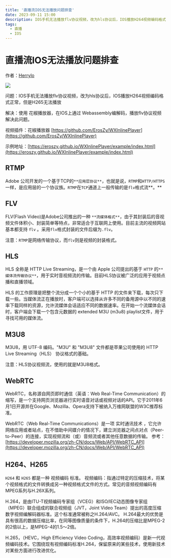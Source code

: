 ```yaml
---
title: '直播流IOS无法播放问题排查'
date: 2023-09-11 15:00
description: IOS手机无法播放flv协议视频，改为hls协议后，IOS播放H264视频编码格式正常，但是H265无法播放
tags: 
  - 直播
  - IOS 
---
```


# 直播流IOS无法播放问题排查

作者：[Herrylo](https://herrylo.github.io/front/2023-09-11.html)

![](/image/091101.jpg)

问题：IOS手机无法播放flv协议视频，改为hls协议后，IOS播放H264视频编码格式正常，但是H265无法播放

解决：使用 花椒播放器，在IOS上通过 Webassembly编解码，播放flv协议视频解决此问题。

视频插件：花椒播放器 [https://github.com/ErosZy/WXInlinePlayer](https://github.com/ErosZy/WXInlinePlayer)

示例地址：[https://eroszy.github.io/WXInlinePlayer/example/index.html](https://eroszy.github.io/WXInlinePlayer/example/index.html)

## RTMP

Adobe 公司开发的一个基于TCP的`**应用层协议**`，也就是说，`RTMP`和`HTTP/HTTPS`一样，是应用层的一个协议族。`RTMP`在`TCP`通道上一般传输的是`flv`格式流**。**

## FLV

FLV(Flash Video)是Adobe公司推出的一种 `**流媒体格式**`，由于其封装后的音视频文件体积小、封装简单等特点，非常适合于互联网上使用。目前主流的视频网站基本都支持 `flv` 。采用`flv`格式封装的文件后缀为`.flv`。

注意：`RTMP`是网络传输协议，而`flv`则是视频的封装格式。

## HLS

HLS 全称是 HTTP Live Streaming，是一个由 Apple 公司提出的基于 `HTTP` 的`**媒体流传输协议**`，用于实时音视频流的传输。目前HLS协议被广泛的应用于视频点播和直播领域。

HLS 的工作原理是把整个流分成一个个小的基于 HTTP 的文件来下载，每次只下载一些。当媒体流正在播放时，客户端可以选择从许多不同的备用源中以不同的速率下载同样的资源，允许流媒体会话适应不同的数据速率。在开始一个流媒体会话时，客户端会下载一个包含元数据的 extended M3U (m3u8) playlist文件，用于寻找可用的媒体流。

## M3U8

M3U8，用 UTF-8 编码。"M3U" 和 "M3U8" 文件都是苹果公司使用的 HTTP Live Streaming（HLS） 协议格式的基础。

注意：HLS协议视频流，使用的就是M3U8格式。

## WebRTC

WebRTC，名称源自网页即时通信（英语：Web Real-Time Communication）的缩写，是一个支持网页浏览器进行实时语音对话或视频对话的API。它于2011年6月1日开源并在Google、Mozilla、Opera支持下被纳入万维网联盟的W3C推荐标准。

WebRTC（Web Real-Time Communications）是一项 实时通讯技术 ，它允许网络应用或者站点，在不借助中间媒介的情况下，建立浏览器之间点对点（Peer-to-Peer）的连接，实现视频流和（或）音频流或者其他任意数据的传输。
参考：[https://developer.mozilla.org/zh-CN/docs/Web/API/WebRTC_API](https://developer.mozilla.org/zh-CN/docs/Web/API/WebRTC_API)

## H264、H265

`H264` 和 `H265` 都是一种 视频编码 标准。
视频编码：指通过特定的压缩技术，将某个视频格式的文件转换成另一种视频格式文件的方式。常见的音频视频编码有MPEG系列与H.26X系列。

H.264，是由ITU-T视频编码专家组（VCEG）和ISO/IEC动态图像专家组（MPEG）联合组成的联合视频组（JVT，Joint Video Team）提出的高度压缩数字视频编解码器标准。这个标准通常被称之H.264/AVC。
H.264最大的优势是具有很高的数据压缩比率，在同等图像质量的条件下，H.264的压缩比是MPEG-2的2倍以上，是MPEG-4的1.5～2倍。

H.265，（HEVC，High Efficiency Video Coding，高效率视频编码）是新一代视频编码技术。它围绕现有视频编码标准H.264，保留原来的某些技术，使用新技术对某些方面进行改进优化。

 
